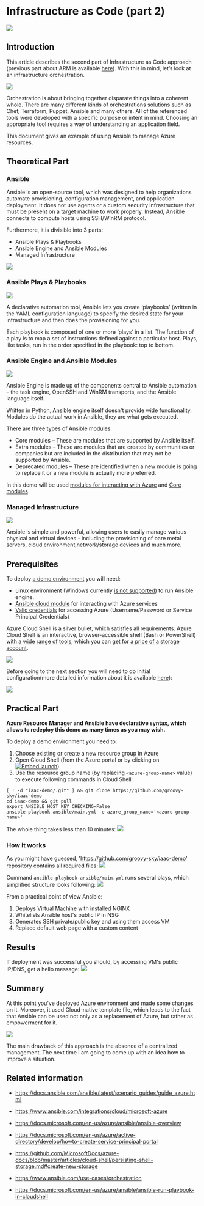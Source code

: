 # Infrastructure as Code (part 2)
![](/images/iac/logo_transparent.png)

## Introduction

This article describes the second part of Infrastructure as Code approach (previous part about ARM is available [here](/iac-00/README.md)). With this in mind, let’s look at an infrastructure orchestration.

![](/images/iac/cloud_journey_01.png)

Orchestration is about bringing together disparate things into a coherent whole. There are many different kinds of orchestrations solutions such as Chef, Terraform, Puppet, Ansible and many others. All of the referenced tools were developed with a specific purpose or intent in mind. Choosing an appropriate tool requires a way of understanding an application field. 

This document gives an example of using Ansible to manage Azure resources. 

## Theoretical Part

### Ansible

Ansible is an open-source tool, which was designed to help organizations automate provisioning, configuration management, and application deployment. It does not use agents or a custom security infrastructure that must be present on a target machine to work properly. Instead, Ansible connects to compute hosts using SSH/WinRM protocol. 

Furthermore, it is divisible into 3 parts:

* Ansible Plays & Playbooks
* Ansible Engine and Ansible Modules
* Managed Infrastructure

![](/images/iac/ansible_main_parts.png)

### Ansible Plays & Playbooks

![](/images/iac/ansible_playbook.png)

A declarative automation tool, Ansible lets you create ‘playbooks’ (written in the YAML configuration language) to specify the desired state for your infrastructure and then does the provisioning for you.

Each playbook is composed of one or more ‘plays’ in a list. The function of a play is to map a set of instructions defined against a particular host. Plays, like tasks, run in the order specified in the playbook: top to bottom.


### Ansible Engine and Ansible Modules

![](/images/iac/ansible_engine.png)

Ansible Engine is made up of the components central to Ansible automation – the task engine, OpenSSH and WinRM transports, and the Ansible language itself. 

Written in Python, Ansible engine itself doesn't provide wide functionality. Modules do the actual work in Ansible, they are what gets executed.

There are three types of Ansible modules:

* Core modules – These are modules that are supported by Ansible itself.
* Extra modules – These are modules that are created by communities or companies but are included in the distribution that may not be supported by Ansible.
* Deprecated modules – These are identified when a new module is going to replace it or a new module is actually more preferred.

In this demo will be used [modules for interacting with Azure](https://docs.ansible.com/ansible/latest/modules/list_of_cloud_modules.html#azure) and [Core modules](https://docs.ansible.com/ansible/latest/modules/core_maintained.html). 

### Managed Infrastructure

![](/images/iac/ansible_infra.png)

Ansible is simple and powerful, allowing users to easily manage various physical and virtual devices - including the provisioning of bare metal servers, cloud environment,network/storage devices and much more.

## Prerequisites

To deploy [a demo environment]() you will need:
* Linux environment (Windows currently [is not supported](https://docs.ansible.com/ansible/latest/user_guide/windows_faq.html#can-ansible-run-on-windows)) to run Ansible engine. 
* [Ansible cloud module](https://docs.ansible.com/ansible/latest/modules/list_of_cloud_modules.html#azure) for interacting with Azure services
* [Valid credentials](https://docs.ansible.com/ansible/latest/scenario_guides/guide_azure.html#authenticating-with-azure) for accessing Azure (Username/Password or Service Principal Credentials)

Azure Cloud Shell is a silver bullet, which satisfies all requirements. Azure Cloud Shell is an interactive, browser-accessible shell (Bash or PowerShell) with [a wide range of tools](https://docs.microsoft.com/en-us/azure/cloud-shell/features#deep-integration-with-open-source-tooling), which you can get for [a price of a storage account](https://docs.microsoft.com/en-us/azure/cloud-shell/overview#pricing).

![](/images/iac/az_cloud_shell.png) 

Before going to the next section you will need to do initial configuration(more detailed information about it is available [here](https://github.com/MicrosoftDocs/azure-docs/blob/master/articles/cloud-shell/persisting-shell-storage.md#create-new-storage)):

![](/images/iac/azure_cli_init.png)

## Practical Part

**Azure Resource Manager and Ansible have declarative syntax, which allows to redeploy this demo as many times as you may wish.**

To deploy a demo environment you need to:
1. Choose existing or create a new resource group in Azure
2. Open Cloud Shell (from the Azure portal or by clicking on [![Embed launch](https://shell.azure.com/images/launchcloudshell.png "Launch Azure Cloud Shell")](https://shell.azure.com))
3. Use the resource group name (by replacing ```<azure-group-name>``` value) to execute following commands in Cloud Shell:

```
[ ! -d "iaac-demo/.git" ] && git clone https://github.com/groovy-sky/iaac-demo
cd iaac-demo && git pull
export ANSIBLE_HOST_KEY_CHECKING=False
ansible-playbook ansible/main.yml -e azure_group_name='<azure-group-name>'
```

The whole thing takes less than 10 minutes:
![](/images/iac/ansible_in_shell.gif)

### How it works

As you might have guessed, 'https://github.com/groovy-sky/iaac-demo' repository contains all required files:
![](/images/iac/iac_repo_info.png)

Command ```ansible-playbook ansible/main.yml``` runs several plays, which simplified structure looks following:
![](/images/iac/ansible_flow.png)

From a practical point of view Ansible:
1. Deploys Virtual Machine with installed NGINX
2. Whitelists Ansible host's public IP in NSG
3. Generates SSH private/public key and using them access VM
4. Replace default web page with a custom content 

## Results
If deployment was successful you should, by accessing VM's public IP/DNS, get a hello message:
![](/images/iac/ansible_results.png)


## Summary
At this point you've deployed Azure environment and made some changes on it. Moreover, it used Cloud-native template file, which leads to the fact that Ansible can be used not only as a replacement of Azure, but rather as empowerment for it. 

![](/images/iac/ans_and_arm.png)

The main drawback of this approach is the absence of a centralized management. The next time I am going to come up with an idea how to improve a situation.

## Related information

* https://docs.ansible.com/ansible/latest/scenario_guides/guide_azure.html

* https://www.ansible.com/integrations/cloud/microsoft-azure

* https://docs.microsoft.com/en-us/azure/ansible/ansible-overview

* https://docs.microsoft.com/en-us/azure/active-directory/develop/howto-create-service-principal-portal

* https://github.com/MicrosoftDocs/azure-docs/blob/master/articles/cloud-shell/persisting-shell-storage.md#create-new-storage

* https://www.ansible.com/use-cases/orchestration

* https://docs.microsoft.com/en-us/azure/ansible/ansible-run-playbook-in-cloudshell